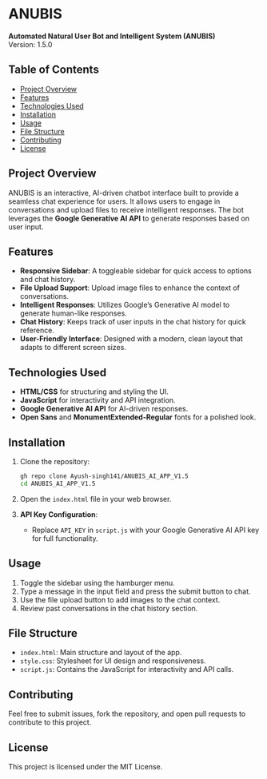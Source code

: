 # ANUBIS

**Automated Natural User Bot and Intelligent System (ANUBIS)**  
Version: 1.5.0

## Table of Contents
- [Project Overview](#project-overview)
- [Features](#features)
- [Technologies Used](#technologies-used)
- [Installation](#installation)
- [Usage](#usage)
- [File Structure](#file-structure)
- [Contributing](#contributing)
- [License](#license)

## Project Overview
ANUBIS is an interactive, AI-driven chatbot interface built to provide a seamless chat experience for users. It allows users to engage in conversations and upload files to receive intelligent responses. The bot leverages the **Google Generative AI API** to generate responses based on user input.

## Features
- **Responsive Sidebar**: A toggleable sidebar for quick access to options and chat history.
- **File Upload Support**: Upload image files to enhance the context of conversations.
- **Intelligent Responses**: Utilizes Google’s Generative AI model to generate human-like responses.
- **Chat History**: Keeps track of user inputs in the chat history for quick reference.
- **User-Friendly Interface**: Designed with a modern, clean layout that adapts to different screen sizes.

## Technologies Used
- **HTML/CSS** for structuring and styling the UI.
- **JavaScript** for interactivity and API integration.
- **Google Generative AI API** for AI-driven responses.
- **Open Sans** and **MonumentExtended-Regular** fonts for a polished look.

## Installation
1. Clone the repository:
   ```bash
   gh repo clone Ayush-singh141/ANUBIS_AI_APP_V1.5
   cd ANUBIS_AI_APP_V1.5
   ```

2. Open the `index.html` file in your web browser.

3. **API Key Configuration**:
   - Replace `API_KEY` in `script.js` with your Google Generative AI API key for full functionality.

## Usage
1. Toggle the sidebar using the hamburger menu.
2. Type a message in the input field and press the submit button to chat.
3. Use the file upload button to add images to the chat context.
4. Review past conversations in the chat history section.

## File Structure
- `index.html`: Main structure and layout of the app.
- `style.css`: Stylesheet for UI design and responsiveness.
- `script.js`: Contains the JavaScript for interactivity and API calls.

## Contributing
Feel free to submit issues, fork the repository, and open pull requests to contribute to this project.

## License
This project is licensed under the MIT License.

